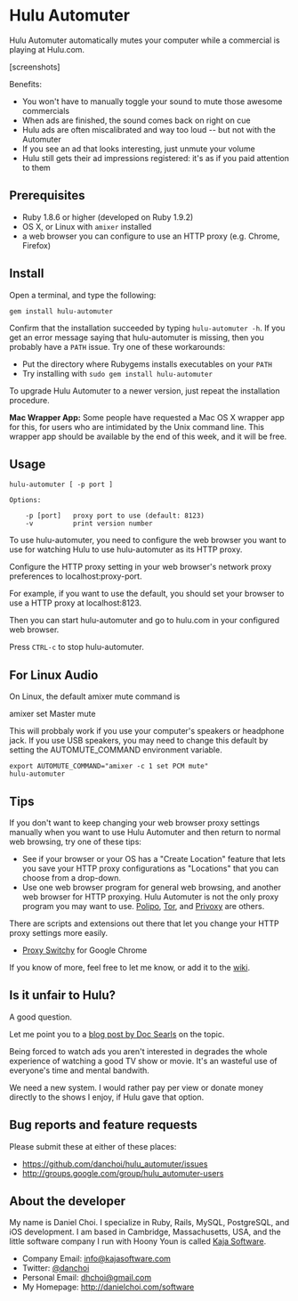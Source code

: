 # Hulu Automuter


Hulu Automuter automatically mutes your computer while a commercial is playing
at Hulu.com.

[screenshots]

Benefits:

* You won't have to manually toggle your sound to mute those awesome commercials
* When ads are finished, the sound comes back on right on cue 
* Hulu ads are often miscalibrated and way too loud -- but not with the Automuter
* If you see an ad that looks interesting, just unmute your volume
* Hulu still gets their ad impressions registered: it's as if you paid attention to them


## Prerequisites

* Ruby 1.8.6 or higher (developed on Ruby 1.9.2)
* OS X, or Linux with `amixer` installed
* a web browser you can configure to use an HTTP proxy (e.g. Chrome, Firefox)


## Install

Open a terminal, and type the following:

    gem install hulu-automuter

Confirm that the installation succeeded by typing `hulu-automuter -h`.  If you
get an error message saying that hulu-automuter is missing, then you probably
have a `PATH` issue. Try one of these workarounds:

* Put the directory where Rubygems installs executables on your `PATH`
* Try installing with `sudo gem install hulu-automuter`

To upgrade Hulu Automuter to a newer version, just repeat the installation procedure.

**Mac Wrapper App:** Some people have requested a Mac OS X wrapper app for
this, for users who are intimidated by the Unix command line. This wrapper app
should be available by the end of this week, and it will be free.

## Usage

    hulu-automuter [ -p port ]

    Options:

        -p [port]   proxy port to use (default: 8123)
        -v          print version number

To use hulu-automuter, you need to configure the web browser you want to use
for watching Hulu to use hulu-automuter as its HTTP proxy.

Configure the HTTP proxy setting in your web browser's network proxy preferences
to localhost:proxy-port.

For example, if you want to use the default, you should set your browser to use
a HTTP proxy at localhost:8123.

Then you can start hulu-automuter and go to hulu.com in your configured web
browser.

Press `CTRL-c` to stop hulu-automuter.

## For Linux Audio

On Linux, the default amixer mute command is 

  amixer set Master mute

This will probbaly work if you use your computer's speakers or headphone
jack. If you use USB speakers, you may need to change this default by 
setting the AUTOMUTE_COMMAND environment variable.

    export AUTOMUTE_COMMAND="amixer -c 1 set PCM mute"
    hulu-automuter


## Tips

If you don't want to keep changing your web browser proxy settings manually
when you want to use Hulu Automuter and then return to normal web
browsing, try one of these tips:

* See if your browser or your OS has a "Create Location" feature that lets you
  save your HTTP proxy configurations as "Locations" that you can choose from a drop-down.
* Use one web browser program for general web browsing, and another web browser 
  for HTTP proxying.  Hulu Automuter is not the only proxy program you may want
  to use.  [Polipo][polipo], [Tor][tor], and [Privoxy][privoxy] are others.

[tor]: https://www.torproject.org/
[polipo]: http://www.pps.jussieu.fr/~jch/software/polipo/
[privoxy]: http://www.privoxy.org/

There are scripts and extensions out there that let you change your HTTP proxy
settings more easily.

* [Proxy Switchy][switchy] for Google Chrome

[switchy]: https://chrome.google.com/webstore/detail/caehdcpeofiiigpdhbabniblemipncjj

If you know of more, feel free to let me know, or add it to the
[wiki](https://github.com/danchoi/hulu_automuter/wiki).


## Is it unfair to Hulu?

A good question. 

Let me point you to a [blog post by Doc Searls][doc] on the topic.

[doc]:http://blogs.law.harvard.edu/doc/2007/08/09/looking-toward-life-beyond-advertising/

Being forced to watch ads you aren't interested in degrades the whole
experience of watching a good TV show or movie.  It's an wasteful use
of everyone's time and mental bandwith.

We need a new system.  I would rather pay per view or donate money directly to
the shows I enjoy, if Hulu gave that option.  


## Bug reports and feature requests

Please submit these at either of these places:

* <https://github.com/danchoi/hulu_automuter/issues>
* <http://groups.google.com/group/hulu_automuter-users>


## About the developer

My name is Daniel Choi. I specialize in Ruby, Rails, MySQL, PostgreSQL, and iOS
development. I am based in Cambridge, Massachusetts, USA, and the little
software company I run with Hoony Youn is called [Kaja Software](http://kajasoftware.com). 

* Company Email: info@kajasoftware.com
* Twitter: [@danchoi][twitter] 
* Personal Email: dhchoi@gmail.com  
* My Homepage: <http://danielchoi.com/software>

[twitter]:http://twitter.com/#!/danchoi


